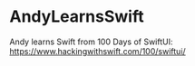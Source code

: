 # AndyLearnsSwift
Andy learns Swift from 100 Days of SwiftUI: https://www.hackingwithswift.com/100/swiftui/
